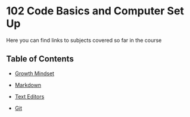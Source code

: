 # 102 Code Basics and Computer Set Up

Here you can find links to subjects covered so far in the course


## Table of Contents

- [Growth Mindset](https://jack8120.github.io/reading-notes2/102/growthMindset)

- [Markdown](https://jack8120.github.io/reading-notes2/102/Markdown)

- [Text Editors](https://jack8120.github.io/reading-notes2/102/TextEditors)

- [Git](https://jack8120.github.io/reading-notes2/102/gitIntro)
